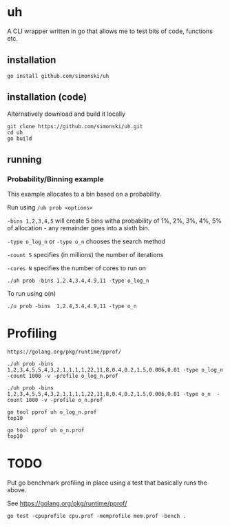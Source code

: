 # uh

A CLI wrapper written in go that allows me to test bits of code, functions etc.

## installation

    go install github.com/simonski/uh

## installation (code)

Alternatively download and build it locally

    git clone https://github.com/simonski/uh.git
    cd uh
    go build

## running

### Probability/Binning example

This example allocates to a bin based on a probability.  

Run using `/uh prob <options>`

`-bins 1,2,3,4,5` will create 5 bins witha probability of 1%, 2%, 3%, 4%, 5% of allocation - any remainder goes into a sixth bin.

`-type o_log_n` or `-type o_n` chooses the search method

`-count 5` specifies (in millions) the number of iterations

`-cores N` specifies the number of cores to run on

    ./uh prob -bins 1,2.4,3.4,4.9,11 -type o_log_n

To run using o(n)

    ./u prob -bins  1,2.4,3.4,4.9,11 -type o_n

# Profiling

    https://golang.org/pkg/runtime/pprof/

    ./uh prob -bins 1,2,3,4,5,5,4,3,2,1,1,1,1,22,11,8,0.4,0.2,1.5,0.006,0.01 -type o_log_n  -count 1000 -v -profile o_log_n.prof

    ./uh prob -bins 1,2,3,4,5,5,4,3,2,1,1,1,1,22,11,8,0.4,0.2,1.5,0.006,0.01 -type o_n  -count 1000 -v -profile o_n.prof

    go tool pprof uh o_log_n.prof
    top10

    go tool pprof uh o_n.prof
    top10

# TODO

Put go benchmark profiling in place using a test that basically runs the above.

See https://golang.org/pkg/runtime/pprof/

    go test -cpuprofile cpu.prof -memprofile mem.prof -bench .

